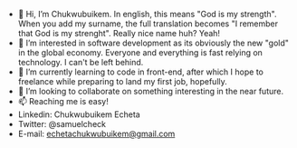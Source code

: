 - 👋 Hi, I’m Chukwubuikem. In english, this means "God is my strength". When you add my surname, the full translation becomes "I remember that God is my strenght". Really nice name huh? Yeah!
- 👀 I’m interested in software development as its obviously the new "gold" in the global economy. Everyone and everything is fast relying on technology. I can't be left behind.
- 🌱 I’m currently learning to code in front-end, after which I hope to freelance while preparing to land my first job, hopefully.
- 💞️ I’m looking to collaborate on something interesting in the near future.
- 📫 Reaching me is easy!
- Linkedin: Chukwubuikem Echeta
- Twitter: @samuelcheck
- E-mail: echetachukwubuikem@gmail.com

<!---
ChuChu2112/ChuChu2112 is a ✨ special ✨ repository because its `README.md` (this file) appears on your GitHub profile.
You can click the Preview link to take a look at your changes.
--->
